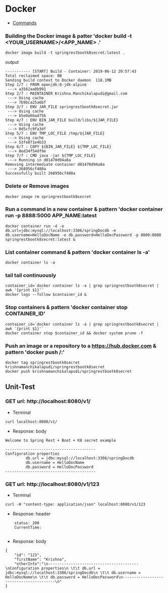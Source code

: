 # Docker
- [Commands](https://docs.docker.com/engine/reference/commandline/container_ls/#related-commands)


### Building the Docker image & patter 'docker build -t <YOUR_USERNAME>/<APP_NAME> .'
`````
docker image build -t springrestbootk8secret:latest .
`````

output
`````
----------- [START] Build - Container: 2019-06-12 20:57:43 
Total reclaimed space: 0B
Sending build context to Docker daemon  118.1MB
Step 1/7 : FROM openjdk:8-jdk-alpine
 ---> a3562aa0b991
Step 2/7 : MAINTAINER Krishna.Manchikalapudi@gmail.com
 ---> Using cache
 ---> 7b9bca25a6bf
Step 3/7 : ENV JAR_FILE springrestbootk8secret.jar
 ---> Using cache
 ---> b5e0a6bad75b
Step 4/7 : ENV BIN_JAR_FILE build/libs/${JAR_FILE}
 ---> Using cache
 ---> 0d5cfc9fa3df
Step 5/7 : ENV TMP_LOC_FILE /tmp/${JAR_FILE}
 ---> Using cache
 ---> 53fe071e4b33
Step 6/7 : COPY ${BIN_JAR_FILE} ${TMP_LOC_FILE}
 ---> 0ed34f54df9e
Step 7/7 : CMD java -jar ${TMP_LOC_FILE}
 ---> Running in d01470d94a8a
Removing intermediate container d01470d94a8a
 ---> 268956cf480a
Successfully built 268956cf480a
`````


### Delete or Remove images
`````
docker image rm springrestbootk8secret
`````

### Run a command in a new container & pattern  'docker container run -p 8888:5000 APP_NAME:latest
`````
docker container run -d -e db.url=jdbc:mysql://localhost:3306/springDocdb -e db.username=HelloDocName -e db.password=HelloDocPassword -p 8080:8080 springrestbootk8secret:latest &
`````

### List container command & pattern  'docker container ls -a'
`````
docker container ls -a
`````

### tail tail continuously
`````
container_id=`docker container ls -a | grep springrestbootk8secret | awk '{print $1}'`
docker logs --follow $container_id &
`````

### Stop containers & pattern  'docker container stop CONTAINER_ID'
`````
container_id=`docker container ls -a | grep springrestbootk8secret | awk '{print $1}'`
docker container stop $container_id && docker system prune -f
`````


### Push an image or a repository to a https://hub.docker.com & pattern 'docker push <hub-user>/<repo-name>:<tag>'
`````
docker tag springrestbootk8secret krishnamanchikalapudi/springrestbootk8secret
docker push krishnamanchikalapudi/springrestbootk8secret
`````


## Unit-Test
### GET url: http://localhost:8080/v1/
- Terminal
```
curl localhost:8080/v1/
```
- Response: body
```
Welcome to Spring Rest + Boot + K8 secret example 
 
----------------------------------------
Configuration properties
 		 db.url = jdbc:mysql://localhost:3306/springDocdb
 		 db.username = HelloDocName
 		 db.password = HelloDocPassword
----------------------------------------
```

### GET url: http://localhost:8080/v1/123
- Terminal
```
curl -H "content-type: application/json" localhost:8080/v1/123
```
- Response: header
```
	status: 200
	CurrentTime: 
	
```
- Response: body
```
{
    "id": "123",
    "firstName": "Krishna",
    "otherInfo":"\n----------------------------------------\nConfiguration properties\n \t\t db.url = jdbc:mysql://localhost:3306/springDocdb\n \t\t db.username = HelloDocName\n \t\t db.password = HelloDocPassword\n----------------------------------------\n"
}
```